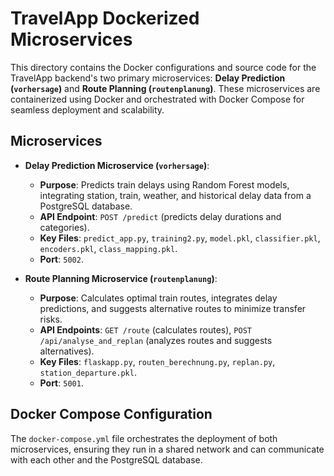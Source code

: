 # TravelApp Dockerized Microservices

This directory contains the Docker configurations and source code for the TravelApp backend's two primary microservices: **Delay Prediction (`vorhersage`)** and **Route Planning (`routenplanung`)**. These microservices are containerized using Docker and orchestrated with Docker Compose for seamless deployment and scalability.

## Microservices
- **Delay Prediction Microservice (`vorhersage`)**:
  - **Purpose**: Predicts train delays using Random Forest models, integrating station, train, weather, and historical delay data from a PostgreSQL database.
  - **API Endpoint**: `POST /predict` (predicts delay durations and categories).
  - **Key Files**: `predict_app.py`, `training2.py`, `model.pkl`, `classifier.pkl`, `encoders.pkl`, `class_mapping.pkl`.
  - **Port**: `5002`.

- **Route Planning Microservice (`routenplanung`)**:
  - **Purpose**: Calculates optimal train routes, integrates delay predictions, and suggests alternative routes to minimize transfer risks.
  - **API Endpoints**: `GET /route` (calculates routes), `POST /api/analyse_and_replan` (analyzes routes and suggests alternatives).
  - **Key Files**: `flaskapp.py`, `routen_berechnung.py`, `replan.py`, `station_departure.pkl`.
  - **Port**: `5001`.

## Docker Compose Configuration
The `docker-compose.yml` file orchestrates the deployment of both microservices, ensuring they run in a shared network and can communicate with each other and the PostgreSQL database.
